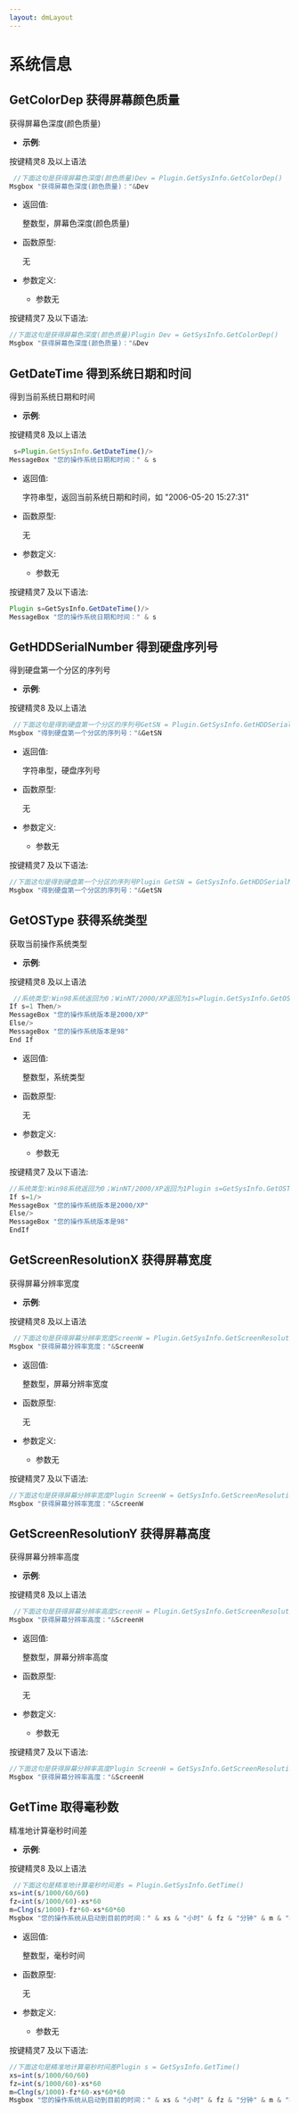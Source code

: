 ```yaml
---
layout: dmLayout
---    
```


# 系统信息


##  GetColorDep 获得屏幕颜色质量

获得屏幕色深度(颜色质量)

- **示例**:

按键精灵8 及以上语法
```js
 //下面这句是获得屏幕色深度(颜色质量)Dev = Plugin.GetSysInfo.GetColorDep()
Msgbox "获得屏幕色深度(颜色质量)："&Dev 
```

- 返回值: 

    整数型，屏幕色深度(颜色质量)

- 函数原型:

    无

- 参数定义:

    - 参数无



按键精灵7 及以下语法:

```js
//下面这句是获得屏幕色深度(颜色质量)Plugin Dev = GetSysInfo.GetColorDep()
Msgbox "获得屏幕色深度(颜色质量)："&Dev 
```




##  GetDateTime 得到系统日期和时间

得到当前系统日期和时间

- **示例**:

按键精灵8 及以上语法
```js
 s=Plugin.GetSysInfo.GetDateTime()/>
MessageBox "您的操作系统日期和时间：" & s 
```

- 返回值: 

    字符串型，返回当前系统日期和时间，如 "2006-05-20 15:27:31"

- 函数原型:

    无

- 参数定义:

    - 参数无



按键精灵7 及以下语法:

```js
Plugin s=GetSysInfo.GetDateTime()/>
MessageBox "您的操作系统日期和时间：" & s 
```




##  GetHDDSerialNumber 得到硬盘序列号

得到硬盘第一个分区的序列号

- **示例**:

按键精灵8 及以上语法
```js
 //下面这句是得到硬盘第一个分区的序列号GetSN = Plugin.GetSysInfo.GetHDDSerialNumber()
Msgbox "得到硬盘第一个分区的序列号："&GetSN 
```

- 返回值: 

    字符串型，硬盘序列号

- 函数原型:

    无

- 参数定义:

    - 参数无



按键精灵7 及以下语法:

```js
//下面这句是得到硬盘第一个分区的序列号Plugin GetSN = GetSysInfo.GetHDDSerialNumber()
Msgbox "得到硬盘第一个分区的序列号："&GetSN 
```




##  GetOSType 获得系统类型

获取当前操作系统类型

- **示例**:

按键精灵8 及以上语法
```js
 //系统类型:Win98系统返回为0；WinNT/2000/XP返回为1s=Plugin.GetSysInfo.GetOSType()
If s=1 Then/>
MessageBox "您的操作系统版本是2000/XP"
Else/>
MessageBox "您的操作系统版本是98"
End If 
```

- 返回值: 

    整数型，系统类型

- 函数原型:

    无

- 参数定义:

    - 参数无



按键精灵7 及以下语法:

```js
//系统类型:Win98系统返回为0；WinNT/2000/XP返回为1Plugin s=GetSysInfo.GetOSType()
If s=1/>
MessageBox "您的操作系统版本是2000/XP"
Else/>
MessageBox "您的操作系统版本是98"
EndIf 
```




##  GetScreenResolutionX 获得屏幕宽度

获得屏幕分辨率宽度

- **示例**:

按键精灵8 及以上语法
```js
 //下面这句是获得屏幕分辨率宽度ScreenW = Plugin.GetSysInfo.GetScreenResolutionX()
Msgbox "获得屏幕分辨率宽度："&ScreenW 
```

- 返回值: 

    整数型，屏幕分辨率宽度

- 函数原型:

    无

- 参数定义:

    - 参数无



按键精灵7 及以下语法:

```js
//下面这句是获得屏幕分辨率宽度Plugin ScreenW = GetSysInfo.GetScreenResolutionX()
Msgbox "获得屏幕分辨率宽度："&ScreenW 
```




##  GetScreenResolutionY 获得屏幕高度

获得屏幕分辨率高度

- **示例**:

按键精灵8 及以上语法
```js
 //下面这句是获得屏幕分辨率高度ScreenH = Plugin.GetSysInfo.GetScreenResolutionY()
Msgbox "获得屏幕分辨率高度："&ScreenH 
```

- 返回值: 

    整数型，屏幕分辨率高度

- 函数原型:

    无

- 参数定义:

    - 参数无



按键精灵7 及以下语法:

```js
//下面这句是获得屏幕分辨率高度Plugin ScreenH = GetSysInfo.GetScreenResolutionY()
Msgbox "获得屏幕分辨率高度："&ScreenH 
```




##  GetTime 取得毫秒数

精准地计算毫秒时间差

- **示例**:

按键精灵8 及以上语法
```js
 //下面这句是精准地计算毫秒时间差s = Plugin.GetSysInfo.GetTime()
xs=int(s/1000/60/60)
fz=int(s/1000/60)-xs*60
m=Clng(s/1000)-fz*60-xs*60*60
Msgbox "您的操作系统从启动到目前的时间：" & xs & "小时" & fz & "分钟" & m & "秒" 
```

- 返回值: 

    整数型，毫秒时间

- 函数原型:

    无

- 参数定义:

    - 参数无



按键精灵7 及以下语法:

```js
//下面这句是精准地计算毫秒时间差Plugin s = GetSysInfo.GetTime()
xs=int(s/1000/60/60)
fz=int(s/1000/60)-xs*60
m=Clng(s/1000)-fz*60-xs*60*60
Msgbox "您的操作系统从启动到目前的时间：" & xs & "小时" & fz & "分钟" & m & "秒" 
```



